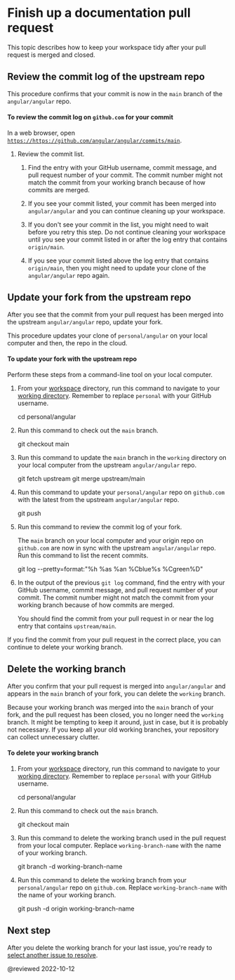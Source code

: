 # Finish up a documentation pull request

<!-- markdownLint-disable MD001 -->

This topic describes how to keep your workspace tidy after your pull request is merged and closed.

## Review the commit log of the upstream repo

This procedure confirms that your commit is now in the `main` branch of the `angular/angular` repo.

#### To review the commit log on <code>github.com</code> for your commit

In a web browser, open [`https://https://github.com/angular/angular/commits/main`](https://github.com/angular/angular/commits/main).

1. Review the commit list.

   1. Find the entry with your GitHub username, commit message, and pull request number of your commit.
      The commit number might not match the commit from your working branch because of how commits are merged.

   1. If you see your commit listed, your commit has been merged into `angular/angular` and you can continue cleaning up your workspace.

   1. If you don't see your commit in the list, you might need to wait before you retry this step.
      Do not continue cleaning your workspace until you see your commit listed in or after the log entry that contains `origin/main`.

   1. If you see your commit listed above the log entry that contains `origin/main`, then you might need to update your clone of the `angular/angular` repo again.

## Update your fork from the upstream repo

After you see that the commit from your pull request has been merged into the upstream `angular/angular` repo, update your fork.

This procedure updates your clone of `personal/angular` on your local computer and then, the repo in the cloud.

#### To update your fork with the upstream repo

Perform these steps from a command-line tool on your local computer.

1. From your [workspace](guide/doc-prepare-to-edit#create-a-git-workspace-on-your-local-computer) directory, run this command to navigate to your [working directory](guide/doc-prepare-to-edit#doc-working-directory).
   Remember to replace `personal` with your GitHub username.

   <code-example format="shell" language="shell">

   cd personal/angular

   </code-example>

1. Run this command to check out the `main` branch.

   <code-example format="shell" language="shell">

   git checkout main

   </code-example>

1. Run this command to update the `main` branch in the `working` directory on your local computer from the upstream `angular/angular` repo.

   <code-example format="shell" language="shell">

   git fetch upstream
   git merge upstream/main

   </code-example>

1. Run this command to update your `personal/angular` repo on `github.com` with the latest from the upstream `angular/angular` repo.

   <code-example format="shell" language="shell">

   git push

   </code-example>

1. Run this command to review the commit log of your fork.

   The `main` branch on your local computer and your origin repo on `github.com` are now in sync with the upstream `angular/angular` repo.
   Run this command to list the recent commits.

   <code-example format="shell" language="shell">

   git log --pretty=format:"%h %as %an %Cblue%s %Cgreen%D"

   </code-example>

1. In the output of the previous `git log` command, find the entry with your GitHub username, commit message, and pull request number of your commit.
   The commit number might not match the commit from your working branch because of how commits are merged.

   You should find the commit from your pull request in or near the log entry that contains `upstream/main`.

If you find the commit from your pull request in the correct place, you can continue to delete your working branch.

## Delete the working branch

After you confirm that your pull request is merged into `angular/angular` and appears in the `main` branch of your fork, you can delete the `working` branch.

Because your working branch was merged into the `main` branch of your fork, and the pull request has been closed, you no longer need the `working` branch.
It might be tempting to keep it around, just in case, but it is probably not necessary.
If you keep all your old working branches, your repository can collect unnecessary clutter.

#### To delete your working branch

1. From your [workspace](guide/doc-prepare-to-edit#create-a-git-workspace-on-your-local-computer) directory, run this command to navigate to your [working directory](guide/doc-prepare-to-edit#doc-working-directory).
   Remember to replace `personal` with your GitHub username.

   <code-example format="shell" language="shell">

   cd personal/angular

   </code-example>

1. Run this command to check out the `main` branch.

   <code-example format="shell" language="shell">

   git checkout main

   </code-example>

1. Run this command to delete the working branch used in the pull request from your local computer.
   Replace `working-branch-name` with the name of your working branch.

   <code-example format="shell" language="shell">

   git branch -d working-branch-name

   </code-example>

1. Run this command to delete the working branch from your `personal/angular` repo on `github.com`.
   Replace `working-branch-name` with the name of your working branch.

   <code-example format="shell" language="shell">

    git push -d origin working-branch-name

   </code-example>

## Next step

After you delete the working branch for your last issue, you're ready to [select another issue to resolve](guide/doc-select-issue).

<!-- links -->

<!-- external links -->

<!-- end links -->

@reviewed 2022-10-12